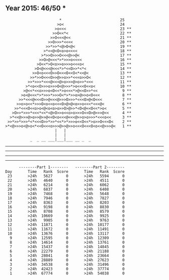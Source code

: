 Year 2015: 46/50 *
------------------------------------------------------------
                            *                          25 
                           >o<                         24 
                          >o<<<                        23 **
                         >>O<<*<                       22 **
                        >>O<<<@<<                      21 **
                       >>O>>>*<<<<                     20 **
                      >>*>>*<@>O<@<                    19 **
                     >*<<@<O<o>o<<<<                   18 **
                    >*>>O>>>O<<<@>>@<                  17 **
                   >>O>@<<<*>*>>>o<<<<                 16 **
                  >O<<*>O<o>>o>>>o<<<o<                15 **
                 >O<@<<<@<<<*>*<<O>>*<*<               14 **
                >>O<o<<<O>>O<<<O<<O<*<<@<              13 **
               >>*>>O<<<O>>@>>o>>*<<<o>>O<             12 **
              >>*>>>*<<<@<<<@>o>>>@>o>>*<<<            11 **
             >*<o<<O>>>o>>>O<@>>>*>o<<<O<<o<           10 **
            >@<<*<<o>>>o<O<<*>o<<<*>@<<O>>*<<           9 **
           >o<@<<<*>*>>>*>>>O<*>*>>o>@>>o<O<<<          8 **
          >>*<<<@<<<O>>@<<<@>>>O>>>*<<<O>@<O<<<         7 **
         >>o>o<<*>>>O<o<<o<<<O>@>@<o>>o<<<*<<<@<        6 **
        >>*<<<O<<o>o<@<o<o>o>>O>@>>*<O<@<<O<<*>o<       5 **
       >O>>*>>>*<<<*<<*<@>O>>o<<o>o>>>O<<O>@>>>@<<      4 **
      >*<<@>>>@>o>>@>>@<<O<o<<<@<<<@>>o>o>>>*<<<o<<     3 **
     >>*>>*>>>*<*<<<O>>*>>*<<*>*>>>o<<O<<*>o>>O<<<O<    2 **
    >*<@>>>o<@>o<*<<O<<<o>>>@>>@>>o<<<O<<<O<o<<@>>>@<   1 **
                          |   |                             
                          |   |                             
               _  _ __ ___|___|___ __ _  _                  

__ ___ _ _ __ ____ __ ___ _ ____ ___ _ ___

_ __ _ _ __ __ _ _ _ _____ _ ___ ___ ____

___ ____ _ __ _ ____ ____ _ _____ ___ _

_ _ _ _ ____ ___ ____ _ __ __ ___ __ _ _

          --------Part 1--------   --------Part 2--------
    Day       Time   Rank  Score       Time   Rank  Score
     23       >24h   5627      0       >24h   5594      0
     22       >24h   4640      0       >24h   4511      0
     21       >24h   6214      0       >24h   6062      0
     20       >24h   6837      0       >24h   6408      0
     19       >24h   7468      0       >24h   5648      0
     18       >24h   7946      0       >24h   7827      0
     17       >24h   8363      0       >24h   8203      0
     16       >24h   9198      0       >24h   8830      0
     15       >24h   8708      0       >24h   8579      0
     14       >24h  10669      0       >24h   9925      0
     13       >24h   9905      0       >24h   9763      0
     12       >24h  11871      0       >24h  10177      0
     11       >24h  11672      0       >24h  11491      0
     10       >24h  13676      0       >24h  13117      0
      9       >24h  12595      0       >24h  12309      0
      8       >24h  14614      0       >24h  13761      0
      7       >24h  15437      0       >24h  14845      0
      6       >24h  22279      0       >24h  21188      0
      5       >24h  28041      0       >24h  23664      0
      4       >24h  28889      0       >24h  27623      0
      3       >24h  34538      0       >24h  31496      0
      2       >24h  42423      0       >24h  37774      0
      1       >24h  67774      0       >24h  54038      0

